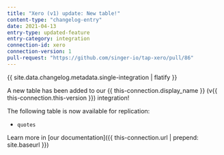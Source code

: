 ```yaml
---
title: "Xero (v1) update: New table!"
content-type: "changelog-entry"
date: 2021-04-13
entry-type: updated-feature
entry-category: integration
connection-id: xero
connection-version: 1
pull-request: "https://github.com/singer-io/tap-xero/pull/86"
---
```

{{ site.data.changelog.metadata.single-integration | flatify }}

A new table has been added to our {{ this-connection.display_name }} (v{{ this-connection.this-version }}) integration!

The following table is now available for replication:

- `quotes`

Learn more in [our documentation]({{ this-connection.url | prepend: site.baseurl }})